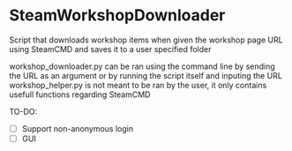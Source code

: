 # SteamWorkshopDownloader
Script that downloads workshop items when given the workshop page URL using SteamCMD and saves it to a user specified folder 

workshop_downloader.py can be ran using the command line by sending the URL as an argument or by running the script itself and inputing the URL
workshop_helper.py is not meant to be ran by the user, it only contains usefull functions regarding SteamCMD

TO-DO:
- [ ] Support non-anonymous login
- [ ] GUI
